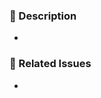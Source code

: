 <!--
Thank you for submitting a pull request!

Please verify that:
* [ ] Code is up-to-date with the `main` branch.
* [ ] You've successfully built and run the tests locally.
* [ ] There are new or updated unit tests validating the change.

Refer to CONTRIBUTING.md for more details.
-->

### :pencil: Description
- 

### :link: Related Issues
- 
